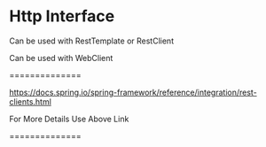 Http Interface 
==============

Can be used with RestTemplate or RestClient

Can be used with WebClient 

==============

https://docs.spring.io/spring-framework/reference/integration/rest-clients.html

For More Details Use Above Link

==============
